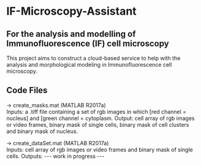 # IF-Microscopy-Assistant
## For the analysis and modelling of Immunofluorescence (IF) cell microscopy
This project aims to construct a cloud-based service to help with the analysis and morphological modeling in Immunofluorescence cell microscopy.


## Code Files

-> create_masks.mat (MATLAB R2017a)  
Inputs: a .tiff file containing a set of rgb images in which [red channel = nucleus] and [green channel = cytoplasm. 
Output: cell array of rgb images or video frames, binary mask of single cells, binary mask of cell clusters and binary mask of nucleus.  

-> create_dataSet.mat  (MATLAB R2017a)  
Inputs: cell array of rgb images or video frames and binary mask of single cells.
Outputs: --- work in progress ---
